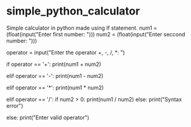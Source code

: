 # simple_python_calculator
Simple calculator in python made using If statement.
num1 = (float(input("Enter first number: ")))
num2 = (float(input("Enter seccond number: ")))

operator = input("Enter the operator +, -, /, *: ")

if operator == '+':
    print(num1 + num2)
    
elif operator == '-':
    print(num1 - num2)
    
elif operator == '*':
    print(num1 * num2)
    
elif operator == '/':
    if num2 > 0:
        print(num1 / num2)
    else:
        print("Syntax error")
        
else:
    print("Enter valid operator")

    
